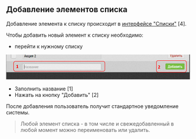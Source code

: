 ## Добавление элементов списка

Добавление элемента к списку происходит в [интерфейсе "Списки"](database-dict.md) [4].

Чтобы добавить новый элемент к списку необходимо:
  - перейти к нужному списку
  
![](../images/database-dict-add.png)

  - Заполнить название [1]
  - Нажать на кнопку "Добавить" [2]
  
После добавления пользователь получит стандартное уведомление системы.

> Любой элемент списка - в том числе и свежедобавленный в любой момент можно переименовать или удалить.
